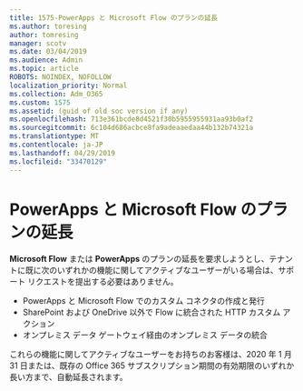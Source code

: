```yaml
---
title: 1575-PowerApps と Microsoft Flow のプランの延長
ms.author: toresing
author: tomresing
manager: scotv
ms.date: 03/04/2019
ms.audience: Admin
ms.topic: article
ROBOTS: NOINDEX, NOFOLLOW
localization_priority: Normal
ms.collection: Adm_O365
ms.custom: 1575
ms.assetid: (guid of old soc version if any)
ms.openlocfilehash: 713e361bcde8d4521f30b5955955931aa93b0af2
ms.sourcegitcommit: 6c104d686acbce8fa9adeaaedaa44b132b74321a
ms.translationtype: MT
ms.contentlocale: ja-JP
ms.lasthandoff: 04/29/2019
ms.locfileid: "33470129"
---
```

# <a name="powerapps-and-microsoft-flow-plan-extension"></a>PowerApps と Microsoft Flow のプランの延長

**Microsoft Flow** または **PowerApps** のプランの延長を要求しようとし、テナントに既に次のいずれかの機能に関してアクティブなユーザーがいる場合は、サポート リクエストを提出する必要はありません。

- PowerApps と Microsoft Flow でのカスタム コネクタの作成と発行
- SharePoint および OneDrive 以外で Flow に統合された HTTP カスタム アクション
- オンプレミス データ ゲートウェイ経由のオンプレミス データの統合

これらの機能に関してアクティブなユーザーをお持ちのお客様は、2020 年 1 月 31 日または、既存の Office 365 サブスクリプション期間の有効期限のいずれか長い方まで、自動延長されます。